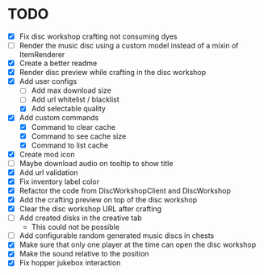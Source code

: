 # TODO
* [x] Fix disc workshop crafting not consuming dyes
* [ ] Render the music disc using a custom model instead of a mixin of ItemRenderer
* [x] Create a better readme
* [x] Render disc preview while crafting in the disc workshop
* [x] Add user configs
  * [ ] Add max download size
  * [ ] Add url whitelist / blacklist
  * [x] Add selectable quality
* [x] Add custom commands
  * [x] Command to clear cache
  * [x] Command to see cache size
  * [x] Command to list cache
* [x] Create mod icon
* [ ] Maybe download audio on tooltip to show title
* [x] Add url validation
* [x] Fix inventory label color
* [x] Refactor the code from DiscWorkshopClient and DiscWorkshop
* [x] Add the crafting preview on top of the disc workshop
* [x] Clear the disc workshop URL after crafting
* [ ] Add created disks in the creative tab
  * This could not be possible
* [ ] Add configurable random generated music discs in chests
* [x] Make sure that only one player at the time can open the disc workshop
* [x] Make the sound relative to the position
* [x] Fix hopper jukebox interaction
